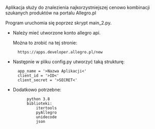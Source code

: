 Aplikacja służy do znalezienia najkorzystniejszej cenowo kombinacji szukanych produktów na portalu Allegro.pl

Program uruchomia się poprzez skrypt main_2.py.


* Należy mieć utworzone konto allegro api.

    Można to zrobić na tej stronie:

        https://apps.developer.allegro.pl/new

* Następnie w pliku config.py utworzyć taką strukturę:

        app_name = '>Nazwa Aplikacji<'
        client_id = '>ID<'
        client_secret = '>SECRET<'
        
* Dodatkowo potrzebne:

            python 3.8
            biblioteki:
                itertools
                pyAllegro
                unidecode
                json